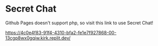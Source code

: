 # Secret Chat

Github Pages doesn't support php, so visit this link to use Secret Chat!

https://4c0e4f83-91f4-4310-bfa2-fe1e7f927868-00-13cgp8wx0gqiw.kirk.replit.dev/
